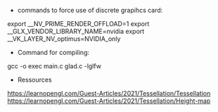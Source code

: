  - commands to force use of discrete grapihcs card:

export __NV_PRIME_RENDER_OFFLOAD=1
export __GLX_VENDOR_LIBRARY_NAME=nvidia
export __VK_LAYER_NV_optimus=NVIDIA_only

 - Command for compiling: 
 
gcc -o exec main.c glad.c -lglfw

 - Ressources

https://learnopengl.com/Guest-Articles/2021/Tessellation/Tessellation
https://learnopengl.com/Guest-Articles/2021/Tessellation/Height-map